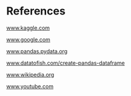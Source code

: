 # References

www.kaggle.com

www.google.com

www.pandas.pydata.org

www.datatofish.com/create-pandas-dataframe

www.wikipedia.org

www.youtube.com
